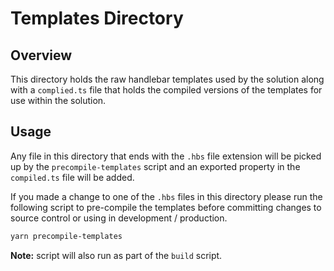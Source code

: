 # Templates Directory

## Overview

This directory holds the raw handlebar templates used by the solution along with a `complied.ts` 
file that holds the compiled versions of the templates for use within the solution.

## Usage

Any file in this directory that ends with the `.hbs` file extension will be picked up by the
`precompile-templates` script and an exported property in the `compiled.ts` file will be added.

If you made a change to one of the `.hbs` files in this directory please run the following script
to pre-compile the templates before committing changes to source control or using in development / production.

 ```bash
 yarn precompile-templates
 ```

**Note:** script will also run as part of the `build` script.
